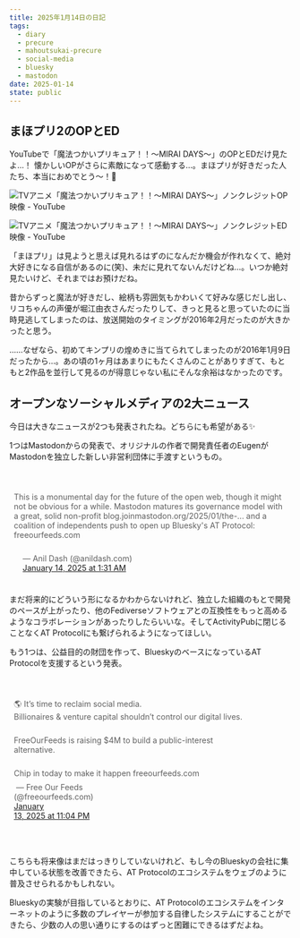 ```yaml
---
title: 2025年1月14日の日記
tags:
  - diary
  - precure
  - mahoutsukai-precure
  - social-media
  - bluesky
  - mastodon
date: 2025-01-14
state: public
---
```



<!-- Core web component and styling -->
<script type="module" src="https://cdn.jsdelivr.net/npm/bluesky-post-embed@^1.0.0/+esm"></script>
<link rel="stylesheet" href="https://cdn.jsdelivr.net/npm/bluesky-post-embed@^1.0.0/dist/core.min.css">

<!-- Built-in themes -->
<link rel="stylesheet" href="https://cdn.jsdelivr.net/npm/bluesky-post-embed@^1.0.0/themes/light.min.css" media="(prefers-color-scheme: light)">
<link rel="stylesheet" href="https://cdn.jsdelivr.net/npm/bluesky-post-embed@^1.0.0/themes/dim.min.css" media="(prefers-color-scheme: dark)">

<!-- Fallback/placeholder elements if JS script is taking a while to load or is failing -->
<style>
  .bluesky-post-fallback {
    margin: 16px 0;
    border-left: 3px solid var(--divider);
    padding: 4px 8px;
    white-space: pre-wrap;
    overflow-wrap: break-word;
  }
  .bluesky-post-fallback p {
    margin: 0 0 8px 0;
  }
</style>

## まほプリ2のOPとED

YouTubeで「魔法つかいプリキュア！！〜MIRAI DAYS〜」のOPとEDだけ見たよ…！ 懐かしいOPがさらに素敵になって感動する…。まほプリが好きだった人たち、本当におめでとう〜！🎉

![TVアニメ「魔法つかいプリキュア！！～MIRAI DAYS～」ノンクレジットOP映像 - YouTube](https://www.youtube.com/watch?v=y5dpB20vJ34)

![TVアニメ「魔法つかいプリキュア！！～MIRAI DAYS～」ノンクレジットED映像 - YouTube](https://www.youtube.com/watch?v=W6aQNrDD2Oc)

「まほプリ」は見ようと思えば見れるはずのになんだか機会が作れなくて、絶対大好きになる自信があるのに(笑)、未だに見れてないんだけどね…。いつか絶対見たいけど、それまではお預けだね。

昔からずっと魔法が好きだし、絵柄も雰囲気もかわいくて好みな感じだし出し、リコちゃんの声優が堀江由衣さんだったりして、きっと見ると思っていたのに当時見逃してしまったのは、放送開始のタイミングが2016年2月だったのが大きかったと思う。

……なぜなら、初めてキンプリの煌めきに当てられてしまったのが2016年1月9日だったから…。あの頃の1ヶ月はあまりにもたくさんのことがありすぎて、もともと2作品を並行して見るのが得意じゃない私にそんな余裕はなかったのです。

## オープンなソーシャルメディアの2大ニュース

今日は大きなニュースが2つも発表されたね。どちらにも希望がある✨

1つはMastodonからの発表で、オリジナルの作者で開発責任者のEugenがMastodonを独立した新しい非営利団体に手渡すというもの。

<bluesky-post src="at://did:plc:sg2e2kqdsdp2q2zl44txadbp/app.bsky.feed.post/3lfn5wtna222t">
  <blockquote class="bluesky-post-fallback">
    <p dir="auto">This is a monumental day for the future of the open web, though it might not be obvious for a while. Mastodon matures its governance model with a great, solid non-profit blog.joinmastodon.org/2025/01/the-... and a coalition of independents push to open up Bluesky's AT Protocol: freeourfeeds.com</p>
    — Anil Dash (@anildash.com)
    <a href="https://bsky.app/profile/did:plc:sg2e2kqdsdp2q2zl44txadbp/post/3lfn5wtna222t">January 14, 2025 at 1:31 AM</a>
  </blockquote>
</bluesky-post>

まだ将来的にどういう形になるかわからないけれど、独立した組織のもとで開発のペースが上がったり、他のFediverseソフトウェアとの互換性をもっと高めるようなコラボレーションがあったりしたらいいな。そしてActivityPubに閉じることなくAT Protocolにも繋げられるようになってほしい。

もう1つは、公益目的の財団を作って、BlueskyのベースになっているAT Protocolを支援するという発表。

<bluesky-post src="at://did:plc:jlnt34kma25je44lu4m4jxwj/app.bsky.feed.post/3lfmvqip7zk2v">
  <blockquote class="bluesky-post-fallback">
    <p dir="auto">🌎 It’s time to reclaim social media.
Billionaires &#38; venture capital shouldn’t control our digital lives.

FreeOurFeeds is raising $4M to build a public-interest alternative.

Chip in today to make it happen freeourfeeds.com</p>
— Free Our Feeds (@freeourfeeds.com)
<a href="https://bsky.app/profile/did:plc:jlnt34kma25je44lu4m4jxwj/post/3lfmvqip7zk2v">January 13, 2025 at 11:04 PM</a>
  </blockquote>
</bluesky-post>

こちらも将来像はまだはっきりしていないけれど、もし今のBlueskyの会社に集中している状態を改善できたら、AT Protocolのエコシステムをウェブのように普及させられるかもしれない。

Blueskyの実験が目指しているとおりに、AT Protocolのエコシステムをインターネットのように多数のプレイヤーが参加する自律したシステムにすることができたら、少数の人の思い通りにするのはずっと困難にできるはずだよね。
